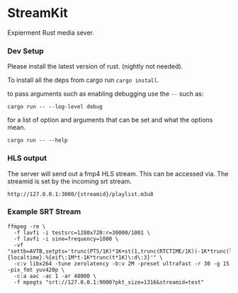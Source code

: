 # StreamKit
Expierment Rust media sever.

### Dev Setup
Please install the latest version of rust. (nightly not needed).

To install all the deps from cargo run `cargo install`.

to pass arguments such as enabling debugging use the `--` such as:

`cargo run -- --log-level debug`

for a list of option and arguments that can be set and what the options mean.

`cargo run -- --help`

### HLS output
The server will send out a fmp4 HLS stream. This can be accessed via.
The streamid is set by the incoming srt stream.

`http://127.0.0.1:3000/{streamid}/playlist.m3u8`

### Example SRT Stream
```
ffmpeg -re \
  -f lavfi -i testsrc=1280x720:r=30000/1001 \
  -f lavfi -i sine=frequency=1000 \
  -vf "settb=AVTB,setpts='trunc(PTS/1K)*1K+st(1,trunc(RTCTIME/1K))-1K*trunc(ld(1)/1K)',drawtext=fontsize=60:fontcolor=black:text='%{localtime}.%{eif\:1M*t-1K*trunc(t*1K)\:d\:3}'" \
  -c:v libx264 -tune zerolatency -b:v 2M -preset ultrafast -r 30 -g 15 -pix_fmt yuv420p \
  -c:a aac -ac 1 -ar 48000 \
  -f mpegts "srt://127.0.0.1:9000?pkt_size=1316&streamid=test"
```